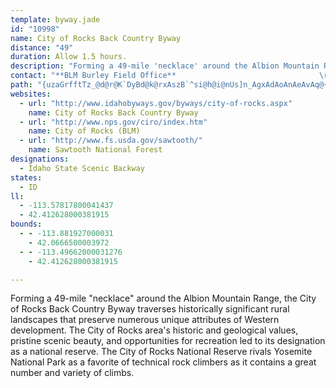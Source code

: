 ```yaml
---
template: byway.jade
id: "10998"
name: City of Rocks Back Country Byway
distance: "49"
duration: Allow 1.5 hours.
description: "Forming a 49-mile 'necklace' around the Albion Mountain Range, the City of Rocks Back Country Byway traverses historically significant rural landscapes that preserve numerous unique attributes of Western development."
contact: "**BLM Burley Field Office**                                \r\n15 East 200 South                                            \r\nBurley, ID 83318                                              \r\n208-677-6641                                         \r\nFax: 208-677-6699                                               "
path: "{uzaGrfftTz_@d@r@K`DyBd@k@rxAszB`^si@h@i@nUs]n_AgxAdAoAnAeAvAq@~@UrBQp_A{D|TeA|V_AhCm@tAy@|AeC^kArC}Mh@sAhF{JfCeEvEuIl@gCPyBBmHHs@j@kCfAgC~A_Bt^iTdOoJzAsAfAqAnAuB~\\gn@hAeBdAoAfDwClFoDjBo@vC[`VFjDG~Fm@tQwCrA?rOrAzCJhAE`H{@hD?xMf@zEj@~Cf@z\\zH`OjEpBfAbG~DvAn@f@Nbh@FxeAmApJ||@r@lFRr@|TbWlEnF`A~A|A`G|DnRvEhStAdElBzErAxCnBnDfKzPbApAnL|LhJ`JlBdCvCtE~Vrm@jH|OxAlDb@~Ah@rC~BfP^fAhAdBfBrAdVfErCr@pAj@~BzA|A~A`NfPj@`@vwAsArCJhCd@hDrAzHxBrS~@`KLl_@DjRGph@FtAP~@`@|ClCbH`I|A~@bAPfvCRlF|@lHfBrRnFva@lKhOfEhl@x]xB|@`FlA~l@tMp@XrB`B`B~AvAvBrB`ClAjA`Ad@jHfAfIn@vDvAxIrGnH~FpI|IrDjEt@tAn@fBfAbEhAlFni@byBjVdcAxArF^`AbBzBj@b@`Br@jBTxMJlGN`CXnDr@dEz@zCbAvElBf\\pOvDvBfFbDrFbEfKvGbSzK~QYlCSxAm@`^_@x`@GNf^AnNJdn@N`BxDbKXdBr@dc@Rhi@S`NJtL\\zMd@xGTfAx@~BlDzIbBvA~@`@rCj@rB~@|CxBXZt@pEbA~ChBvExAvBhFnGl@j@bAPx@ZfBpAj@r@Td@`Fta@O`P@p@f@`DTjEBvRF`A~HjEhOhK~GdF|@lA^fBZjHLr@jAnDH~@QdA_ArCSfAOlCYdB}@lByAdBiAlBu@^{C^_DdCo@~@mFnFcCjDInABxHYxCAtAS~@q@~AoDrLUtA?vBi@zAi@p@cAd@yAzAsB|Cy@z@eAfBs@^yCl@c@VaAz@gBbAiAlAc@RsBX{@j@q@d@uBlDoC~Ay@?aBq@k@J}@`@cB|AUJcCWcAWk@[m@K_@XsAfE_@p@UTcAb@_APc@Z_AXsALoABiDc@w@v@_AtBKp@?x@^rCpAlFB~BOdBE`BNrBbAfDn@pC~@nCNpAUlFy@|JC~BRvAhDbPErEN~@rCnIpAvCdAtDzAlD^rBLpBItDBr@t@`LNfAh@~ANbAHnBArCGxBQfAwBrIi@zAkKrSoAzDsChMeAvCw@lAkAzC]lASv@WfDy@hE[A_ZBiBQwE?mDV}DQuNJeAr@sAfCgBlEoAlByB|Bs@b@yA\\wJ`AiB\\cCz@}AfAu@v@iB~CeIjOo@p@}@AyDeCmCeAyCe@cBo@cA?u@LsDlA}A`AiClCkNjMmQbOiA^q@EaCe@u@EiAJyCl@eG~B{CRaAX}HdH}@fAiDlLy@nBiApBoAlAaAj@oG~As@`@qDvEa@Z_R`H{FxAsEXgFQ_ANo@X}@r@cAtAqKfQeB`B{KlIo@RyPm@iB?cBP{H`CoAPcStBoQrAmBb@_Bn@iSdOs@x@uPlU{AnAqC~AaK`FoLlG{ClByEzDmE`DcGlFkRfTaDzCeAl@mCx@w[`GqChAyBbBu@z@kIpKi@f@yB|AyDjByAfAwBxBgKbMcC~B}Bv@oStEiBlAaS|WyCzCsA|@quAng@uQ~GkErBy`ChvAoDrC{AdBuAxBsB`Fo@rCiAtGc@zzA?jT"
websites: 
  - url: "http://www.idahobyways.gov/byways/city-of-rocks.aspx"
    name: City of Rocks Back Country Byway
  - url: "http://www.nps.gov/ciro/index.htm"
    name: City of Rocks (BLM)
  - url: "http://www.fs.usda.gov/sawtooth/"
    name: Sawtooth National Forest
designations: 
  - Idaho State Scenic Backway
states: 
  - ID
ll: 
  - -113.57817800041437
  - 42.412628000381915
bounds: 
  - - -113.881927000031
    - 42.0666500003972
  - - -113.49662000031276
    - 42.412628000381915

---
```


<p>Forming a 49-mile "necklace" around the Albion Mountain Range, the City of Rocks Back Country Byway traverses historically significant rural landscapes that preserve numerous unique attributes of Western development.  The City of Rocks area's historic and geological values, pristine scenic beauty, and opportunities for recreation led to its designation as a national reserve.  The City of Rocks National Reserve rivals Yosemite National Park as a favorite of technical rock climbers as it contains a great number and variety of climbs.</p>